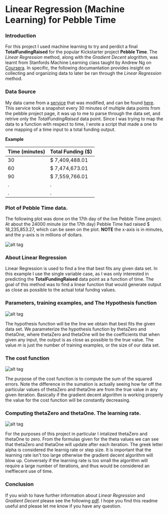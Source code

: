 # Linear Regression (Machine Learning)  for Pebble Time

### Introduction
For this project I used machine learning to try and perdict a final **TotalFundingRaised** for the popular Kickstarter project **Pebble Time**. The *Linear Regression* method, along with the *Gradient Decent* alogrithm, was learnt from Stanfords Machine Learning class taught by Andrew Ng on [Coursera](https://www.coursera.org/course/ml). In specific, the following documantation provides insight on collecting and organizing data to later be ran through the *Linear Regression* method. 

### Data Source
My data came from a [service](http://kcaas.io/) that was modified, and can be found [here](http://104.236.89.73:8888/project/pebble?snapshot=3). This service took a snapshot every 30 minutes of multiple data points from the pebble project page, it was up to me to parse through the data set, and retrive only the *TotalFundingRaised* data point. Since I was trying to map the data to a function with respect to time, I wrote a script that made a one to one mapping of a time input to a total funding output.

**Example**

Time (minutes)| Total Funding ($)
--- | --- 
30 | $ 7,409,488.01
60 | $ 7,474,673.01
90 | $ 7,559,766.01
.  | .
.  | .


### Plot of Pebble Time data. 

The following plot was done on the 17th day of the live Pebble Time project. At about the 24000 minute (or the 17th day) Pebble Time had raised $ 18,235,853.27, which can be seen on the plot. **NOTE** the x-axis is in minutes, and the y-axis is in millions of dollars.

![alt tag](http://i.imgur.com/L2vNY6t.png)

### About Linear Regression
Linear Regression is used to find a line that best fits any given data set. In this example I use the single variable case, as I was only interested in predicting the **TotalFundingRaised** data point as a function of time. The goal of this method was to find a linear function that would generate output as close as possible to the actual total fundng values.

### Parameters, training examples, and The Hypothesis function

![alt tag](http://i.imgur.com/a1GEb0H.png)

The hypothesis function will be the line we obtain that best fits the given data set. We parameterize the hypothesis function by thetaZero and thetaOne, where thetaZero and thetaOne will be the coefficients that when given any input, the output is as close as possible to the true value. The value *m* is just the number of training examples, or the size of our data set.

### The cost function

![alt tag](http://i.imgur.com/BSAyRse.png)

The purpose of the cost function is to compute the sum of the squared errors. Note the difference in the sumation is actually seeing how far off the particular values of thetaZero and thetaOne are from the true value in any given iteration. Basically if the gradient decent algorithm is working properly the value for the cost function will be constantly decreasing.

### Computing thetaZero and thetaOne. The learning rate.

![alt tag](http://i.imgur.com/XGyYemD.png)

For the purposes of this project in particular I intalized thetaZero and thetaOne to zero. From the formulas given for the theta values we can see that thetaZero and thetaOne will update after each iteration. The greek letter alpha is considered the learnig rate or step size. It is important that the learning rate isn't too large otherwise the gradient decent algorithm will blow up. Conversely if the learning rate is too small the algorithm will require a large number of iterations, and thus would be considered an ineffiecent use of time.


### Conclusion
If you wish to have further information about *Linear Regression* and *Gradient Decent* please see the following [pdf](http://cs229.stanford.edu/notes/cs229-notes1.pdf). I hope you find this readme useful and please let me know if you have any question.
